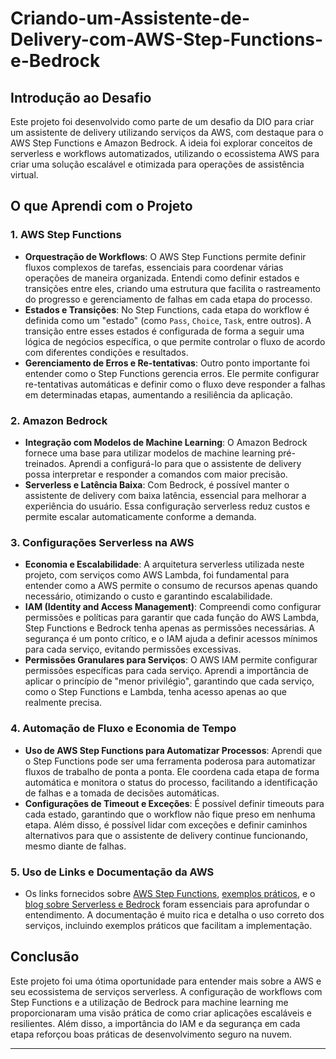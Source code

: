 # Criando-um-Assistente-de-Delivery-com-AWS-Step-Functions-e-Bedrock

## Introdução ao Desafio
Este projeto foi desenvolvido como parte de um desafio da DIO para criar um assistente de delivery utilizando serviços da AWS, com destaque para o AWS Step Functions e Amazon Bedrock. A ideia foi explorar conceitos de serverless e workflows automatizados, utilizando o ecossistema AWS para criar uma solução escalável e otimizada para operações de assistência virtual.

## O que Aprendi com o Projeto

### 1. **AWS Step Functions**
   - **Orquestração de Workflows**: O AWS Step Functions permite definir fluxos complexos de tarefas, essenciais para coordenar várias operações de maneira organizada. Entendi como definir estados e transições entre eles, criando uma estrutura que facilita o rastreamento do progresso e gerenciamento de falhas em cada etapa do processo.
   - **Estados e Transições**: No Step Functions, cada etapa do workflow é definida como um "estado" (como `Pass`, `Choice`, `Task`, entre outros). A transição entre esses estados é configurada de forma a seguir uma lógica de negócios específica, o que permite controlar o fluxo de acordo com diferentes condições e resultados.
   - **Gerenciamento de Erros e Re-tentativas**: Outro ponto importante foi entender como o Step Functions gerencia erros. Ele permite configurar re-tentativas automáticas e definir como o fluxo deve responder a falhas em determinadas etapas, aumentando a resiliência da aplicação.

### 2. **Amazon Bedrock**
   - **Integração com Modelos de Machine Learning**: O Amazon Bedrock fornece uma base para utilizar modelos de machine learning pré-treinados. Aprendi a configurá-lo para que o assistente de delivery possa interpretar e responder a comandos com maior precisão.
   - **Serverless e Latência Baixa**: Com Bedrock, é possível manter o assistente de delivery com baixa latência, essencial para melhorar a experiência do usuário. Essa configuração serverless reduz custos e permite escalar automaticamente conforme a demanda.

### 3. **Configurações Serverless na AWS**
   - **Economia e Escalabilidade**: A arquitetura serverless utilizada neste projeto, com serviços como AWS Lambda, foi fundamental para entender como a AWS permite o consumo de recursos apenas quando necessário, otimizando o custo e garantindo escalabilidade.
   - **IAM (Identity and Access Management)**: Compreendi como configurar permissões e políticas para garantir que cada função do AWS Lambda, Step Functions e Bedrock tenha apenas as permissões necessárias. A segurança é um ponto crítico, e o IAM ajuda a definir acessos mínimos para cada serviço, evitando permissões excessivas.
   - **Permissões Granulares para Serviços**: O AWS IAM permite configurar permissões específicas para cada serviço. Aprendi a importância de aplicar o princípio de "menor privilégio", garantindo que cada serviço, como o Step Functions e Lambda, tenha acesso apenas ao que realmente precisa.

### 4. **Automação de Fluxo e Economia de Tempo**
   - **Uso de AWS Step Functions para Automatizar Processos**: Aprendi que o Step Functions pode ser uma ferramenta poderosa para automatizar fluxos de trabalho de ponta a ponta. Ele coordena cada etapa de forma automática e monitora o status do processo, facilitando a identificação de falhas e a tomada de decisões automáticas.
   - **Configurações de Timeout e Exceções**: É possível definir timeouts para cada estado, garantindo que o workflow não fique preso em nenhuma etapa. Além disso, é possível lidar com exceções e definir caminhos alternativos para que o assistente de delivery continue funcionando, mesmo diante de falhas.

### 5. **Uso de Links e Documentação da AWS**
   - Os links fornecidos sobre [AWS Step Functions](https://aws.amazon.com/pt/step-functions/), [exemplos práticos](https://github.com/aws-samples/aws-stepfunctions-examples), e o [blog sobre Serverless e Bedrock](https://aws.amazon.com/pt/blogs/aws-brasil/como-criar-um-assistente-virtual-de-baixa-latencia-com-multiplos-modelos-usando-serverless-e-amazon-bedrock/) foram essenciais para aprofundar o entendimento. A documentação é muito rica e detalha o uso correto dos serviços, incluindo exemplos práticos que facilitam a implementação.

## Conclusão
Este projeto foi uma ótima oportunidade para entender mais sobre a AWS e seu ecossistema de serviços serverless. A configuração de workflows com Step Functions e a utilização de Bedrock para machine learning me proporcionaram uma visão prática de como criar aplicações escaláveis e resilientes. Além disso, a importância do IAM e da segurança em cada etapa reforçou boas práticas de desenvolvimento seguro na nuvem.

---
